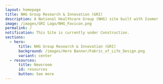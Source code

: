 ```yaml
---
layout: homepage
title: NHG Group Research & Innovation (GRI)
description: A National Healthcare Group (NHG) site built with Isomer
image: /images/GRI Logo/NHG_Favicon.png
permalink: /
notification: This Site is currently under Construction.
sections:
  - hero:
      title: NHG Group Research & Innovation (GRI)
      background: /images/Hero Banner/Fabric_of_Life_Design.png
      variant: center
  - resources:
      title: Newsroom
      id: resources
      button: See more
---
```

